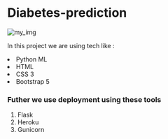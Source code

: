 # Diabetes-prediction



![my_img](https://st1.thehealthsite.com/wp-content/uploads/2020/11/Diabetes-2-1024x569.jpg)


In this project we are using tech like : 
<li>Python ML </li>
<li>HTML </li>
<li> CSS 3</li>
<li> Bootstrap 5 </li>


### Futher we use deployment using these tools

<ol>
 <li>Flask</li>
 <li>Heroku</li>
 <li>Gunicorn</li>
